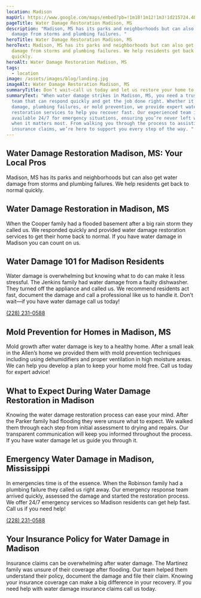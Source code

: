 ```yaml
---
location: Madison
mapUrl: https://www.google.com/maps/embed?pb=!1m18!1m12!1m3!1d215724.48186786467!2d-90.50196040514932!3d32.34689585897496!2m3!1f0!2f0!3f0!3m2!1i1024!2i768!4f13.1!3m3!1m2!1s0x8629d17940d26c33%3A0x78839bfac2045b85!2sMadison%2C%20MS%2039110%2C%20USA!5e0!3m2!1sen!2sph!4v1728659773946!5m2!1sen!2sph
pageTitle: Water Damage Restoration Madison, MS
description: "Madison, MS has its parks and neighborhoods but can also get water
  damage from storms and plumbing failures. "
heroTitle: Water Damage Restoration Madison, MS
heroText: Madison, MS has its parks and neighborhoods but can also get water
  damage from storms and plumbing failures. We help residents get back to normal
  quickly.
heroAlt: Water Damage Restoration Madison, MS
tags:
  - location
image: /assets/images/blog/landing.jpg
imageAlt: Water Damage Restoration Madison, MS
summaryTitle: Don’t wait—call us today and let us restore your home to its best condition!
summaryText: "When water damage strikes in Madison, MS, you need a trusted local
  team that can respond quickly and get the job done right. Whether it's storm
  damage, plumbing failures, or mold prevention, we provide expert water damage
  restoration services to help you recover fast. Our experienced team is
  available 24/7 for emergency situations, ensuring you’re never left waiting
  when it matters most. From walking you through the process to assisting with
  insurance claims, we’re here to support you every step of the way. "
---
```

## Water Damage Restoration Madison, MS: Your Local Pros

Madison, MS has its parks and neighborhoods but can also get water damage from storms and plumbing failures. We help residents get back to normal quickly.

## Water Damage Restoration in Madison, MS

When the Cooper family had a flooded basement after a big rain storm they called us. We responded quickly and provided water damage restoration services to get their home back to normal. If you have water damage in Madison you can count on us.

## Water Damage 101 for Madison Residents

Water damage is overwhelming but knowing what to do can make it less stressful. The Jenkins family had water damage from a faulty dishwasher. They turned off the appliance and called us. We recommend residents act fast, document the damage and call a professional like us to handle it. Don’t wait—if you have water damage call us today! 

[(228) 231-0588](tel:2282310588)

## Mold Prevention for Homes in Madison, MS

Mold growth after water damage is key to a healthy home. After a small leak in the Allen’s home we provided them with mold prevention techniques including using dehumidifiers and proper ventilation in high moisture areas. We can help you develop a plan to keep your home mold free. Call us today for expert advice!

## What to Expect During Water Damage Restoration in Madison

Knowing the water damage restoration process can ease your mind. After the Parker family had flooding they were unsure what to expect. We walked them through each step from initial assessment to drying and repairs. Our transparent communication will keep you informed throughout the process. If you have water damage let us guide you through it.

## Emergency Water Damage in Madison, Mississippi

In emergencies time is of the essence. When the Robinson family had a plumbing failure they called us right away. Our emergency response team arrived quickly, assessed the damage and started the restoration process. We offer 24/7 emergency services so Madison residents can get help fast. Call us if you need help! 

[(228) 231-0588](tel:2282310588)

## Your Insurance Policy for Water Damage in Madison

Insurance claims can be overwhelming after water damage. The Martinez family was unsure of their coverage after flooding. Our team helped them understand their policy, document the damage and file their claim. Knowing your insurance coverage can make a big difference in your recovery. If you need help with water damage insurance claims call us today.
